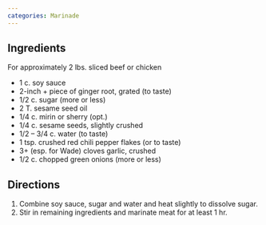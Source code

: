 ```yaml
---
categories: Marinade
---
```


## Ingredients

For approximately 2 lbs. sliced beef or chicken

 - 1 c. soy sauce
 - 2-inch + piece of ginger root, grated (to taste)
 - 1/2 c. sugar (more or less)
 - 2 T. sesame seed oil
 - 1/4 c. mirin or sherry (opt.)
 - 1/4 c. sesame seeds, slightly crushed
 - 1/2 – 3/4 c. water (to taste)
 - 1 tsp. crushed red chili pepper flakes (or to taste)
 - 3+ (esp. for Wade) cloves garlic, crushed
 - 1/2 c. chopped green onions (more or less)

## Directions

1. Combine soy sauce, sugar and water and heat slightly to dissolve sugar.
2. Stir in remaining ingredients and marinate meat for at least 1 hr. 


